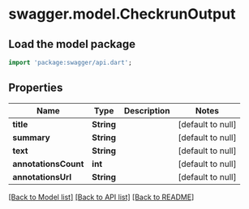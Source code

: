 # swagger.model.CheckrunOutput

## Load the model package
```dart
import 'package:swagger/api.dart';
```

## Properties
Name | Type | Description | Notes
------------ | ------------- | ------------- | -------------
**title** | **String** |  | [default to null]
**summary** | **String** |  | [default to null]
**text** | **String** |  | [default to null]
**annotationsCount** | **int** |  | [default to null]
**annotationsUrl** | **String** |  | [default to null]

[[Back to Model list]](../README.md#documentation-for-models) [[Back to API list]](../README.md#documentation-for-api-endpoints) [[Back to README]](../README.md)

